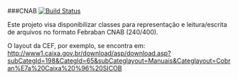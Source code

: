 ###CNAB
[![Build Status](https://api.travis-ci.org/devmonsters/cnab.png)](http://travis-ci.org/#!/devmonsters/cnab)

Este projeto visa disponibilizar classes para representação e leitura/escrita de arquivos no formato Febraban CNAB (240/400).

O layout da CEF, por exemplo, se encontra em: http://www1.caixa.gov.br/download/asp/download.asp?subCategId=198&CategId=65&subCateglayout=Manuais&Categlayout=Cobran%E7a%20Caixa%20%96%20SICOB